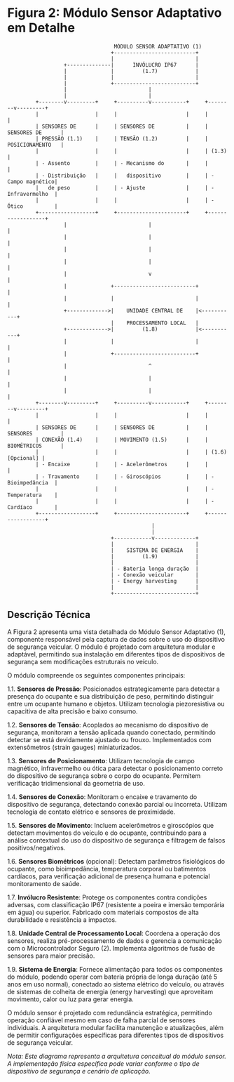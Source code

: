 # Figura 2: Módulo Sensor Adaptativo em Detalhe

```
                                  MÓDULO SENSOR ADAPTATIVO (1)
                                 +--------------------------+
                                 |                          |
                  +--------------|      INVÓLUCRO IP67      |
                  |              |         (1.7)            |
                  |              |                          |
                  |              +--------------------------+
                  |                          |
                  |                          |
         +--------v---------+     +----------v-----------+     +--------v---------+
         |                  |     |                      |     |                  |
         | SENSORES DE      |     | SENSORES DE          |     | SENSORES DE      |
         | PRESSÃO (1.1)    |     | TENSÃO (1.2)         |     | POSICIONAMENTO   |
         |                  |     |                      |     | (1.3)            |
         | - Assento        |     | - Mecanismo do       |     |                  |
         | - Distribuição   |     |   dispositivo        |     | - Campo magnético|
         |   de peso        |     | - Ajuste             |     | - Infravermelho  |
         |                  |     |                      |     | - Ótico          |
         +------------------+     +----------------------+     +------------------+
                  |                          |                           |
                  |                          |                           |
                  |                          |                           |
                  |                          |                           |
                  |                          v                           |
                  |              +--------------------------+            |
                  |              |                          |            |
                  +------------->|    UNIDADE CENTRAL DE    |<-----------+
                                 |    PROCESSAMENTO LOCAL   |
                  +------------->|         (1.8)            |<-----------+
                  |              |                          |            |
                  |              +--------------------------+            |
                  |                          ^                           |
                  |                          |                           |
                  |                          |                           |
         +--------v---------+     +----------v-----------+     +--------v---------+
         |                  |     |                      |     |                  |
         | SENSORES DE      |     | SENSORES DE          |     | SENSORES         |
         | CONEXÃO (1.4)    |     | MOVIMENTO (1.5)      |     | BIOMÉTRICOS      |
         |                  |     |                      |     | (1.6) [Opcional] |
         | - Encaixe        |     | - Acelerômetros      |     |                  |
         | - Travamento     |     | - Giroscópios        |     | - Bioimpedância  |
         |                  |     |                      |     | - Temperatura    |
         |                  |     |                      |     | - Cardíaco       |
         +------------------+     +----------------------+     +------------------+
                                              |
                                              |
                                 +------------v-------------+
                                 |                          |
                                 |    SISTEMA DE ENERGIA    |
                                 |         (1.9)            |
                                 |                          |
                                 | - Bateria longa duração  |
                                 | - Conexão veicular       |
                                 | - Energy harvesting      |
                                 |                          |
                                 +--------------------------+
```

## Descrição Técnica

A Figura 2 apresenta uma vista detalhada do Módulo Sensor Adaptativo (1), componente responsável pela captura de dados sobre o uso do dispositivo de segurança veicular. O módulo é projetado com arquitetura modular e adaptável, permitindo sua instalação em diferentes tipos de dispositivos de segurança sem modificações estruturais no veículo.

O módulo compreende os seguintes componentes principais:

1.1. **Sensores de Pressão**: Posicionados estrategicamente para detectar a presença do ocupante e sua distribuição de peso, permitindo distinguir entre um ocupante humano e objetos. Utilizam tecnologia piezoresistiva ou capacitiva de alta precisão e baixo consumo.

1.2. **Sensores de Tensão**: Acoplados ao mecanismo do dispositivo de segurança, monitoram a tensão aplicada quando conectado, permitindo detectar se está devidamente ajustado ou frouxo. Implementados com extensômetros (strain gauges) miniaturizados.

1.3. **Sensores de Posicionamento**: Utilizam tecnologia de campo magnético, infravermelho ou ótica para detectar o posicionamento correto do dispositivo de segurança sobre o corpo do ocupante. Permitem verificação tridimensional da geometria de uso.

1.4. **Sensores de Conexão**: Monitoram o encaixe e travamento do dispositivo de segurança, detectando conexão parcial ou incorreta. Utilizam tecnologia de contato elétrico e sensores de proximidade.

1.5. **Sensores de Movimento**: Incluem acelerômetros e giroscópios que detectam movimentos do veículo e do ocupante, contribuindo para a análise contextual do uso do dispositivo de segurança e filtragem de falsos positivos/negativos.

1.6. **Sensores Biométricos** (opcional): Detectam parâmetros fisiológicos do ocupante, como bioimpedância, temperatura corporal ou batimentos cardíacos, para verificação adicional de presença humana e potencial monitoramento de saúde.

1.7. **Invólucro Resistente**: Protege os componentes contra condições adversas, com classificação IP67 (resistente a poeira e imersão temporária em água) ou superior. Fabricado com materiais compostos de alta durabilidade e resistência a impactos.

1.8. **Unidade Central de Processamento Local**: Coordena a operação dos sensores, realiza pré-processamento de dados e gerencia a comunicação com o Microcontrolador Seguro (2). Implementa algoritmos de fusão de sensores para maior precisão.

1.9. **Sistema de Energia**: Fornece alimentação para todos os componentes do módulo, podendo operar com bateria própria de longa duração (até 5 anos em uso normal), conectado ao sistema elétrico do veículo, ou através de sistemas de colheita de energia (energy harvesting) que aproveitam movimento, calor ou luz para gerar energia.

O módulo sensor é projetado com redundância estratégica, permitindo operação confiável mesmo em caso de falha parcial de sensores individuais. A arquitetura modular facilita manutenção e atualizações, além de permitir configurações específicas para diferentes tipos de dispositivos de segurança veicular.

_Nota: Este diagrama representa a arquitetura conceitual do módulo sensor. A implementação física específica pode variar conforme o tipo de dispositivo de segurança e cenário de aplicação._
